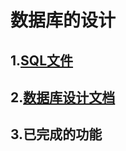 # 数据库的设计

## 1.[SQL文件](https://github.com/hua-cloud/sky-take-out/blob/master/sky-server/src/main/resources/sql/sky.sql)

## 2.[数据库设计文档](https://github.com/hua-cloud/sky-take-out/blob/master/sky-server/src/main/resources/sql/%E6%95%B0%E6%8D%AE%E5%BA%93%E8%AE%BE%E8%AE%A1%E6%96%87%E6%A1%A3.md)

## 3.已完成的功能